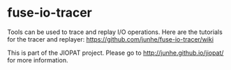 fuse-io-tracer
==============
Tools can be used to trace and replay I/O operations. Here are the tutorials for the tracer and replayer: https://github.com/junhe/fuse-io-tracer/wiki

This is part of the JIOPAT project. Please go to http://junhe.github.io/jiopat/ for more information.
